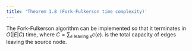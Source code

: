 ```yaml
---
title: 'Theorem 1.8 (Fork-Fulkerson time complexity)'
---
```


The Fork-Fulkerson algorithm can be implemented so that it terminates
in $O(|E|C)$ time, where $C=\sum_{e\text{ leaving }s}c(e)$. is the
total capacity of edges leaving the source node.

